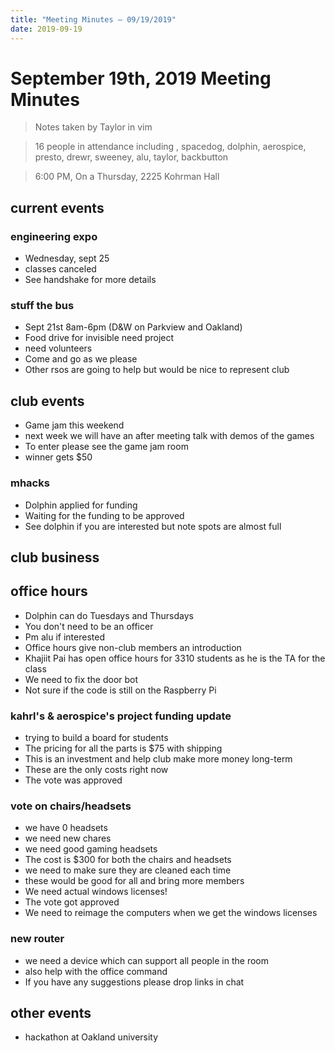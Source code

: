 ```yaml
---
title: "Meeting Minutes – 09/19/2019"
date: 2019-09-19
---
```

# September 19th, 2019 Meeting Minutes

> Notes taken by Taylor in vim

> 16 people in attendance including , spacedog, dolphin, aerospice, presto, drewr, sweeney, alu, taylor, backbutton

>6:00 PM, On a Thursday, 2225 Kohrman Hall

## current events

### engineering expo
* Wednesday, sept 25
* classes canceled
* See handshake for more details
  
### stuff the bus
* Sept 21st 8am-6pm (D&W on Parkview and Oakland)
* Food drive for invisible need project
* need volunteers
* Come and go as we please
* Other rsos are  going to help but would be nice to represent club
  
## club events
* Game jam this weekend
* next week we will have an after meeting talk with demos of the games
* To enter please see the game jam room
* winner gets $50

### mhacks
* Dolphin applied for funding
* Waiting for the funding to be approved
* See dolphin if you are interested but note spots are almost full

## club business

## office hours
* Dolphin can do Tuesdays and Thursdays
* You don't need to be an officer
* Pm alu if interested
* Office hours give non-club members an introduction
* Khajiit Pai has open office hours for 3310 students as he is the TA for the class
* We need to fix the door bot
* Not sure if the code is still on the  Raspberry Pi

 ### kahrl's & aerospice's project funding update
* trying to build a board for students
* The pricing for all the parts is $75 with shipping
* This is an investment and help club make more money long-term
* These are the only costs right now
* The vote was approved
   
### vote on chairs/headsets
* we have 0 headsets
* we need new chares
* we need good gaming headsets
* The cost is $300 for both the chairs and headsets
* we need to make sure they are cleaned each time
* these would be good for all and bring more members
* We need actual windows licenses! 
* The vote got approved
* We need to reimage the computers when we get the windows licenses 

### new router
* we need a device which can support all people in the room
* also help with the office command
* If you have any suggestions please drop links in chat 

## other events
* hackathon at Oakland university

  

